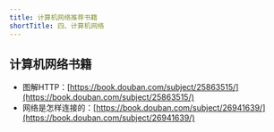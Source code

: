 ```yaml
---
title: 计算机网络推荐书籍
shortTitle: 四、计算机网络
---
```



## 计算机网络书籍

- 图解HTTP：[https://book.douban.com/subject/25863515/](https://book.douban.com/subject/25863515/)
- 网络是怎样连接的：[https://book.douban.com/subject/26941639/](https://book.douban.com/subject/26941639/)
